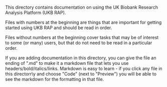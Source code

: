 This directory contains documentation on using the UK Biobank Research Analysis Platform (UKB RAP).

Files with numbers at the beginning are things that are important for getting started using UKB RAP and should be read in order.

Files without numbers at the beginning cover tasks that may be of interest to some (or many) users, but that do not need to be read in a particular order.

If you are adding documentation in this directory, you can give the file an ending of ".md" to make it a markdown file that lets you use headers/bold/italics/links. Markdown is easy to learn - if you click any file in this directorr\y and choose "Code" (next to "Preview") you will be able to see the markdown for the formatting in that file.
